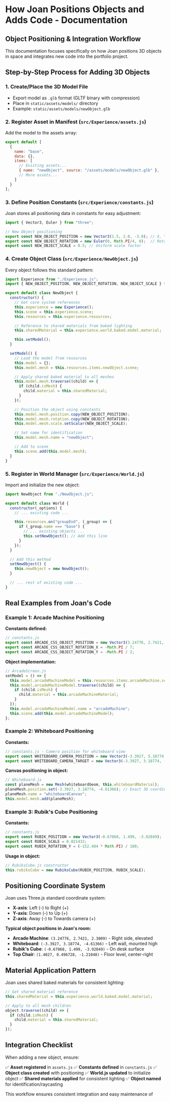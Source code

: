 # How Joan Positions Objects and Adds Code - Documentation

## Object Positioning & Integration Workflow

This documentation focuses specifically on how Joan positions 3D objects in space and integrates new code into the portfolio project.

## Step-by-Step Process for Adding 3D Objects

### 1. **Create/Place the 3D Model File**
- Export model as `.glb` format (GLTF binary with compression)
- Place in `static/assets/models/` directory
- Example: `static/assets/models/newObject.glb`

### 2. **Register Asset in Manifest (`src/Experience/assets.js`)**
Add the model to the assets array:
```javascript
export default [
  {
    name: "base",
    data: {},
    items: [
      // Existing assets...
      { name: "newObject", source: "/assets/models/newObject.glb" },
      // More assets...
    ]
  }
];
```

### 3. **Define Position Constants (`src/Experience/constants.js`)**
Joan stores all positioning data in constants for easy adjustment:
```javascript
import { Vector3, Euler } from "three";

// New Object positioning
export const NEW_OBJECT_POSITION = new Vector3(1.5, 2.0, -3.0); // X, Y, Z coordinates
export const NEW_OBJECT_ROTATION = new Euler(0, Math.PI/4, 0);  // Rotation in radians
export const NEW_OBJECT_SCALE = 0.5; // Uniform scale factor
```

### 4. **Create Object Class (`src/Experience/NewObject.js`)**
Every object follows this standard pattern:
```javascript
import Experience from "./Experience.js";
import { NEW_OBJECT_POSITION, NEW_OBJECT_ROTATION, NEW_OBJECT_SCALE } from "./constants.js";

export default class NewObject {
  constructor() {
    // Get core system references
    this.experience = new Experience();
    this.scene = this.experience.scene;
    this.resources = this.experience.resources;

    // Reference to shared materials from baked lighting
    this.sharedMaterial = this.experience.world.baked.model.material;

    this.setModel();
  }

  setModel() {
    // Load the model from resources
    this.model = {};
    this.model.mesh = this.resources.items.newObject.scene;

    // Apply shared baked material to all meshes
    this.model.mesh.traverse((child) => {
      if (child.isMesh) {
        child.material = this.sharedMaterial;
      }
    });

    // Position the object using constants
    this.model.mesh.position.copy(NEW_OBJECT_POSITION);
    this.model.mesh.rotation.copy(NEW_OBJECT_ROTATION);
    this.model.mesh.scale.setScalar(NEW_OBJECT_SCALE);

    // Set name for identification
    this.model.mesh.name = "newObject";

    // Add to scene
    this.scene.add(this.model.mesh);
  }
}
```

### 5. **Register in World Manager (`src/Experience/World.js`)**
Import and initialize the new object:
```javascript
import NewObject from "./NewObject.js";

export default class World {
  constructor(_options) {
    // ... existing code ...

    this.resources.on("groupEnd", (_group) => {
      if (_group.name === "base") {
        // ... existing objects ...
        this.setNewObject(); // Add this line
      }
    });
  }

  // Add this method
  setNewObject() {
    this.newObject = new NewObject();
  }

  // ... rest of existing code ...
}
```

## Real Examples from Joan's Code

### Example 1: Arcade Machine Positioning
**Constants defined:**
```javascript
// constants.js
export const ARCADE_CSS_OBJECT_POSITION = new Vector3(3.24776, 2.7421, 2.3009);
export const ARCADE_CSS_OBJECT_ROTATION_X = -Math.PI / 7;
export const ARCADE_CSS_OBJECT_ROTATION_Y = -Math.PI / 2;
```

**Object implementation:**
```javascript
// ArcadeScreen.js
setModel = () => {
  this.model.arcadeMachineModel = this.resources.items.arcadeMachine.scene;
  this.model.arcadeMachineModel.traverse((child) => {
    if (child.isMesh) {
      child.material = this.arcadeMachineMaterial;
    }
  });
  this.model.arcadeMachineModel.name = "arcadeMachine";
  this.scene.add(this.model.arcadeMachineModel);
};
```

### Example 2: Whiteboard Positioning
**Constants:**
```javascript
// constants.js - Camera position for whiteboard view
export const WHITEBOARD_CAMERA_POSITION = new Vector3(-3.3927, 5.18774, 4.61366);
export const WHITEBOARD_CAMERA_TARGET = new Vector3(-3.3927, 3.18774, -4.61366);
```

**Canvas positioning in object:**
```javascript
// Whiteboard.js
const planeMesh = new Mesh(whiteboardGeom, this.whiteboardMaterial);
planeMesh.position.set(-3.3927, 3.18774, -4.61366); // Exact 3D coordinates
planeMesh.name = "whiteboardCanvas";
this.model.mesh.add(planeMesh);
```

### Example 3: Rubik's Cube Positioning
**Constants:**
```javascript
// constants.js
export const RUBIK_POSITION = new Vector3(-0.67868, 1.499, -3.92849);
export const RUBIK_SCALE = 0.021432;
export const RUBIK_ROTATION_Y = (-152.484 * Math.PI) / 180;
```

**Usage in object:**
```javascript
// RubiksCube.js constructor
this.rubiksCube = new RubiksCube(RUBIK_POSITION, RUBIK_SCALE);
```

## Positioning Coordinate System

Joan uses Three.js standard coordinate system:
- **X-axis**: Left (-) to Right (+)
- **Y-axis**: Down (-) to Up (+)
- **Z-axis**: Away (-) to Towards camera (+)

**Typical object positions in Joan's room:**
- **Arcade Machine**: `(3.24776, 2.7421, 2.3009)` - Right side, elevated
- **Whiteboard**: `(-3.3927, 3.18774, -4.61366)` - Left wall, mounted high
- **Rubik's Cube**: `(-0.67868, 1.499, -3.92849)` - On desk surface
- **Top Chair**: `(1.4027, 0.496728, -1.21048)` - Floor level, center-right

## Material Application Pattern

Joan uses shared baked materials for consistent lighting:
```javascript
// Get shared material reference
this.sharedMaterial = this.experience.world.baked.model.material;

// Apply to all mesh children
object.traverse((child) => {
  if (child.isMesh) {
    child.material = this.sharedMaterial;
  }
});
```

## Integration Checklist

When adding a new object, ensure:

✅ **Asset registered** in `assets.js`
✅ **Constants defined** in `constants.js`
✅ **Object class created** with positioning
✅ **World.js updated** to initialize object
✅ **Shared materials applied** for consistent lighting
✅ **Object named** for identification/raycasting

This workflow ensures consistent integration and easy maintenance of
